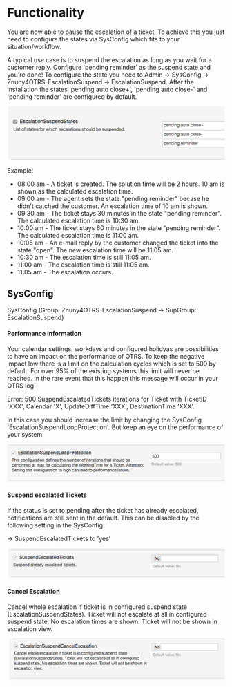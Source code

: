 # Functionality

You are now able to pause the escalation of a ticket. To achieve this you just need to configure the states via SysConfig which fits to your situation/workflow.

A typical use case is to suspend the escalation as long as you wait for a customer reply. Configure 'pending reminder' as the suspend state and you're done!
To configure the state you need to Admin -> SysConfig -> Znuny4OTRS-EscalationSuspend -> EscalationSuspend. After the installation the states 'pending auto close+', 'pending auto close-' and 'pending reminder' are configured by default.

![SuspendEscalatedTickets](doc/en/images/EscalationSuspendStates.png)

Example:

  * 08:00 am - A ticket is created. The solution time will be 2 hours. 10 am is shown as the calculated escalation time.
  * 09:00 am - The agent sets the state "pending reminder" becase he didn't catched the customer. An escalation time of 10 am is shown.
  * 09:30 am - The ticket stays 30 minutes in the state "pending reminder". The calculated escalation time is 10:30 am.
  * 10:00 am - The ticket stays 60 minutes in the state "pending reminder". The calculated escalation time is 11:00 am.
  * 10:05 am - An e-mail reply by the customer changed the ticket into the state "open". The new escalation time will be 11:05 am.
  * 10:30 am - The escalation time is still 11:05 am.
  * 11:00 am - The escalation time is still 11:05 am.
  * 11:05 am - The escalation occurs.

## SysConfig

SysConfig (Group: Znuny4OTRS-EscalationSuspend -> SupGroup: EscalationSuspend)

#### Performance information

Your calendar settings, workdays and configured holidyas are possibilities to have an impact on the performance of OTRS.
To keep the negative impact low there is a limit on the calculation cycles which is set to 500 by default. For over 95% of the existing systems this limit will never be reached. In the rare event that this happen this message will occur in your OTRS log:

Error: 500 SuspendEscalatedTickets iterations for Ticket with TicketID 'XXX', Calendar 'X', UpdateDiffTime 'XXX', DestinationTime 'XXX'.

In this case you should increase the limit by changing the SysConfig 'EscalationSuspendLoopProtection'. But keep an eye on the performance of your system.

![SuspendEscalatedTickets](doc/en/images/EscalationSuspendLoopProtection.png)


#### Suspend escalated Tickets

If the status is set to pending after the ticket has already escalated, notifications are still sent in the default. This can be disabled by the following setting in the SysConfig:

-> SuspendEscalatedTickets to 'yes'

![SuspendEscalatedTickets](doc/en/images/SuspendEscalatedTickets.png)


#### Cancel Escalation

Cancel whole escalation if ticket is in configured suspend state (EscalationSuspendStates). Ticket will not escalate at all in configured suspend state. No escalation times are shown. Ticket will not be shown in escalation view.

![SuspendEscalatedTickets](doc/en/images/EscalationSuspendCancelEscalation.png)
